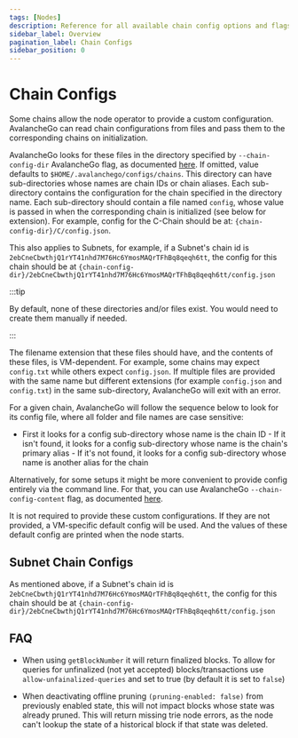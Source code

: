 ```yaml
---
tags: [Nodes]
description: Reference for all available chain config options and flags.
sidebar_label: Overview
pagination_label: Chain Configs
sidebar_position: 0
---
```


# Chain Configs

Some chains allow the node operator to provide a custom configuration.
AvalancheGo can read chain configurations from files and pass them to the
corresponding chains on initialization.

AvalancheGo looks for these files in the directory specified by
`--chain-config-dir` AvalancheGo flag, as documented
[here](/nodes/configure/avalanchego-config-flags.md#--chain-config-dir-string). If omitted, value
defaults to `$HOME/.avalanchego/configs/chains`. This directory can have
sub-directories whose names are chain IDs or chain aliases. Each sub-directory
contains the configuration for the chain specified in the directory name. Each
sub-directory should contain a file named `config`, whose value is passed in
when the corresponding chain is initialized (see below for extension). For
example, config for the C-Chain should be at:
`{chain-config-dir}/C/config.json`.

This also applies to Subnets, for example, if a Subnet's chain id is
`2ebCneCbwthjQ1rYT41nhd7M76Hc6YmosMAQrTFhBq8qeqh6tt`, the config for this chain
should be at
`{chain-config-dir}/2ebCneCbwthjQ1rYT41nhd7M76Hc6YmosMAQrTFhBq8qeqh6tt/config.json`

:::tip

By default, none of these directories and/or files exist. You would need to
create them manually if needed.

:::

The filename extension that these files should have, and the contents of these
files, is VM-dependent. For example, some chains may expect `config.txt` while
others expect `config.json`. If multiple files are provided with the same name
but different extensions (for example `config.json` and `config.txt`) in the same
sub-directory, AvalancheGo will exit with an error.

For a given chain, AvalancheGo will follow the sequence below to look for its
config file, where all folder and file names are case sensitive:

- First it looks for a config sub-directory whose name is the chain ID - If it
  isn't found, it looks for a config sub-directory whose name is the chain's
  primary alias - If it's not found, it looks for a config sub-directory whose
  name is another alias for the chain

Alternatively, for some setups it might be more convenient to provide config
entirely via the command line. For that, you can use AvalancheGo
`--chain-config-content` flag, as documented
[here](/nodes/configure/avalanchego-config-flags.md#--chain-config-content-string).

It is not required to provide these custom configurations. If they are not
provided, a VM-specific default config will be used. And the values of these
default config are printed when the node starts.

## Subnet Chain Configs

As mentioned above, if a Subnet's chain id is
`2ebCneCbwthjQ1rYT41nhd7M76Hc6YmosMAQrTFhBq8qeqh6tt`, the config for this chain
should be at
`{chain-config-dir}/2ebCneCbwthjQ1rYT41nhd7M76Hc6YmosMAQrTFhBq8qeqh6tt/config.json`

## FAQ

- When using `getBlockNumber` it will return finalized blocks. To allow for queries
  for unfinalized (not yet accepted) blocks/transactions use `allow-unfainalized-queries`
  and set to true (by default it is set to `false`)

- When deactivating offline pruning `(pruning-enabled: false)` from previously
  enabled state, this will not impact blocks whose state was already pruned. This will
  return missing trie node errors, as the node can't lookup the state of a historical
  block if that state was deleted.
